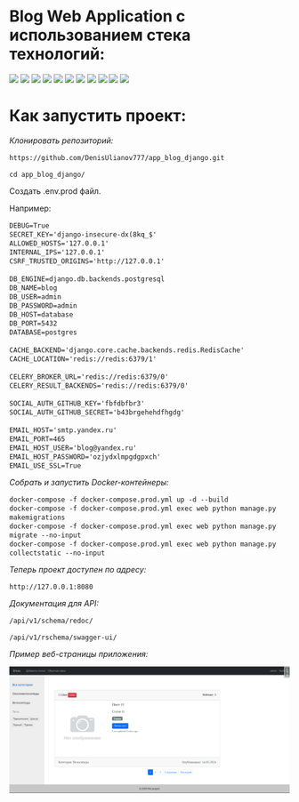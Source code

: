 # Blog Web Application с использованием стека технологий:

<img src="https://img.shields.io/badge/Python-4169E1?style=for-the-badge"/> <img src="https://img.shields.io/badge/Django-008000?style=for-the-badge"/> <img src="https://img.shields.io/badge/DRF-800000?style=for-the-badge"/> <img src="https://img.shields.io/badge/Docker-00BFFF?style=for-the-badge"/> <img src="https://img.shields.io/badge/PostgreSQL-87CEEB?style=for-the-badge"/> <img src="https://img.shields.io/badge/Nginx-67c273?style=for-the-badge"/> <img src="https://img.shields.io/badge/Gunicorn-06bd1e?style=for-the-badge"/> <img src="https://img.shields.io/badge/Redis-800000?style=for-the-badge"/> <img src="https://img.shields.io/badge/Celery-06bd1e?style=for-the-badge"/> <img src="https://img.shields.io/badge/html5-%23E34F26.svg?style=for-the-badge&logo=html5&logoColor=white"/> <img src="https://img.shields.io/badge/css3-%231572B6.svg?style=for-the-badge&logo=css3&logoColor=white"/>

# Как запустить проект:

*Клонировать репозиторий:*
```
https://github.com/DenisUlianov777/app_blog_django.git
```
```
cd app_blog_django/
```

Cоздать .env.prod файл.

Например:
```
DEBUG=True
SECRET_KEY='django-insecure-dx(8kq_$'
ALLOWED_HOSTS='127.0.0.1'
INTERNAL_IPS='127.0.0.1'
CSRF_TRUSTED_ORIGINS='http://127.0.0.1'

DB_ENGINE=django.db.backends.postgresql
DB_NAME=blog
DB_USER=admin
DB_PASSWORD=admin
DB_HOST=database
DB_PORT=5432
DATABASE=postgres

CACHE_BACKEND='django.core.cache.backends.redis.RedisCache'
CACHE_LOCATION='redis://redis:6379/1'

CELERY_BROKER_URL='redis://redis:6379/0'
CELERY_RESULT_BACKENDS='redis://redis:6379/0'

SOCIAL_AUTH_GITHUB_KEY='fbfdbfbr3'
SOCIAL_AUTH_GITHUB_SECRET='b43brgehehdfhgdg'

EMAIL_HOST='smtp.yandex.ru'
EMAIL_PORT=465
EMAIL_HOST_USER='blog@yandex.ru'
EMAIL_HOST_PASSWORD='ozjydxlmpgdgpxch'
EMAIL_USE_SSL=True
```

*Собрать и запустить Docker-контейнеры:*
```
docker-compose -f docker-compose.prod.yml up -d --build
docker-compose -f docker-compose.prod.yml exec web python manage.py makemigrations
docker-compose -f docker-compose.prod.yml exec web python manage.py migrate --no-input
docker-compose -f docker-compose.prod.yml exec web python manage.py collectstatic --no-input
```


*Теперь проект доступен по адресу:*
```
http://127.0.0.1:8080
```

*Документация для API:*
```
/api/v1/schema/redoc/
```

```
/api/v1/rschema/swagger-ui/
```

*Пример веб-страницы приложения:*

![Imgur Image](https://github.com/DenisUlianov777/try/blob/main/blog_bikes.PNG)
